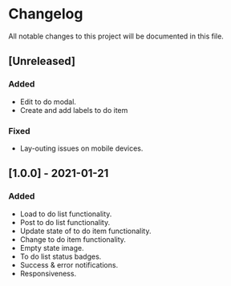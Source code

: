 # Changelog
All notable changes to this project will be documented in this file.

## [Unreleased]
### Added
- Edit to do modal.
- Create and add labels to do item
### Fixed
- Lay-outing issues on mobile devices.

## [1.0.0] - 2021-01-21
### Added
- Load to do list functionality.
- Post to do list functionality.
- Update state of to do item functionality.
- Change to do item functionality.
- Empty state image.
- To do list status badges.
- Success & error notifications.
- Responsiveness.